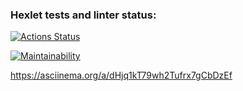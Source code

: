 ### Hexlet tests and linter status:
[![Actions Status](https://github.com/DyakonovVitaliy/python-project-50/workflows/hexlet-check/badge.svg)](https://github.com/DyakonovVitaliy/python-project-50/actions)

[![Maintainability](https://api.codeclimate.com/v1/badges/91e160c526df83147845/maintainability)](https://codeclimate.com/github/DyakonovVitaliy/python-project-50/maintainability)


https://asciinema.org/a/dHjq1kT79wh2Tufrx7gCbDzEf